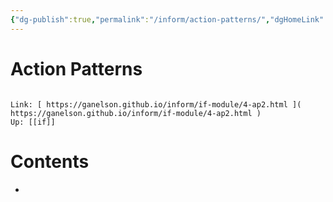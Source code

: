```yaml
---
{"dg-publish":true,"permalink":"/inform/action-patterns/","dgHomeLink":true,"dgPassFrontmatter":false}
---
```


# Action Patterns
```ad-info

Link: [ https://ganelson.github.io/inform/if-module/4-ap2.html ]( https://ganelson.github.io/inform/if-module/4-ap2.html )
Up: [[if]]
```

# Contents
- 